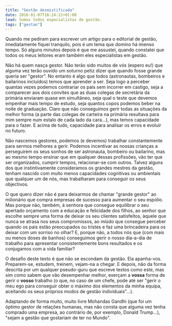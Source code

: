 ```yaml
---
title: "Gestão desmistificada"
date: 2016-01-07T16:24:21+01:00
lead: Somos todos especialistas de gestão.
tags: ["gestao"]
---
```

Quando me pediram para escrever um artigo para o editorial de gestão, imediatamente fiquei tranquilo, pois é um tema que domino há imenso tempo. Só alguns minutos depois é que me assustei, quando constatei que todos os meus leitores eram também eles especialistas em gestão.

Não há quem nasça gestor. Não terão sido muitos de vós (espero eu!) que alguma vez terão ouvido um soturno petiz dizer que quando fosse grande queria ser "gestor". No entanto é algo que todos (astronautas, bombeiros e bailarinos incluídos) temos que aprender a ser. Seja logo a perceber quantas vezes podemos contrariar os pais sem incorrer em castigo, seja a comparecer aos dois convites que as duas colegas de secretária da primária enviaram quase em simultâneo, seja qual o teste que devemos empenhar mais tempo de estudo, seja quantos copos podemos beber na noite de graduação. Claro que não conseguimos gerir todas as situações da melhor forma (a parte das colegas de carteira na primária resultava para mim sempre num estalo de cada lado da cara...), mas temos capacidade para o fazer. E acima de tudo, capacidade para analisar os erros e evoluir no futuro.

Não nascemos gestores, podemos (e devemos) trabalhar constantemente para sermos melhores a gerir. Podemos incentivar as nossas crianças a perseguirem os seus sonhos de ser astronauta, bombeiro ou bailarino, mas ao mesmo tempo ensinar que em qualquer dessas profissões, vão ter que ser organizados, cumprir tempos, relacionar-se com outros. Talvez alguns dos que instintivamente consideramos os grandes mestres da gestão, tenham nascido com muito menos capacidades cognitivas ou ambientais que qualquer um de nós, mas trabalharam para conseguir os seus objectivos.

O que quero dizer não é para deixarmos de chamar "grande gestor" ao milionário que compra empresas de sucesso para aumentar o seu espólio. Mas porque não, também, à senhora que consegue equilibrar o seu apertado orçamento com a educação e felicidade dos filhos, ao senhor que escolhe sempre uma forma de deixar os seu clientes satisfeitos, àquele que nunca se atrasa nos seus compromissos, ao miúdo que consegue perceber quando os pais estão preocupados ou tristes e faz uma brincadeira para os deixar com um sorriso no olhar? E, porque não, a todos nós que (com mais ou menos doses de banhos) conseguimos gerir o nosso dia-a-dia de trabalho para apresentar consistentemente bons resultados e os conjugamos com a vida familiar? 

O desafio deste texto é que não se escondam da gestão. Ela apanha-vos. Preparem-se, estudem, treinem, vejam-na a chegar. E depois, não da forma descrita por um qualquer pseudo-guru que escreve textos como este, mas sim como sabem que vão desempenhar melhor, exerçam a <b>vossa</b> forma de gerir o <b>vosso</b> trabalho (o que, no caso de um chefe, pode até ser "gerir o meu ego para conseguir obter o máximo dos elementos da minha equipa, aceitando os seus próprios modos de gestão individuais"...).

Adaptando de forma muito, muito livre Mohandas Gandhi (que foi um óptimo gestor de relações humanas, mas não consta que alguma vez tenha comprado uma empresa, ao contrário de, por exemplo, Donald Trump...), "sejam a gestão que gostariam de ter no Mundo".
